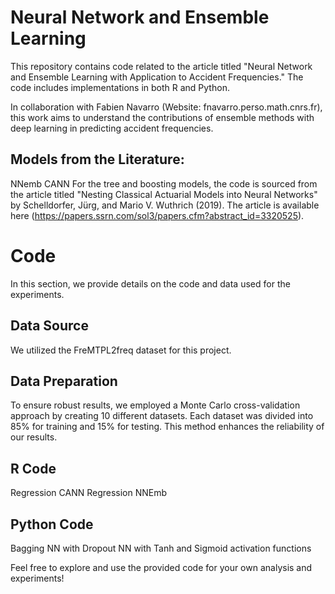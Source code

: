 # Neural Network and Ensemble Learning
This repository contains code related to the article titled "Neural Network and Ensemble Learning with Application to Accident Frequencies." The code includes implementations in both R and Python.

In collaboration with Fabien Navarro (Website: fnavarro.perso.math.cnrs.fr), this work aims to understand the contributions of ensemble methods with deep learning in predicting accident frequencies.

## Models from the Literature:
NNemb
CANN
For the tree and boosting models, the code is sourced from the article titled "Nesting Classical Actuarial Models into Neural Networks" by Schelldorfer, Jürg, and Mario V. Wuthrich (2019). The article is available here (https://papers.ssrn.com/sol3/papers.cfm?abstract_id=3320525).

# Code
In this section, we provide details on the code and data used for the experiments.

## Data Source
We utilized the FreMTPL2freq dataset for this project.

## Data Preparation
To ensure robust results, we employed a Monte Carlo cross-validation approach by creating 10 different datasets. Each dataset was divided into 85% for training and 15% for testing. This method enhances the reliability of our results.

## R Code
Regression CANN
Regression NNEmb

## Python Code
Bagging
NN with Dropout
NN with Tanh and Sigmoid activation functions


Feel free to explore and use the provided code for your own analysis and experiments!
